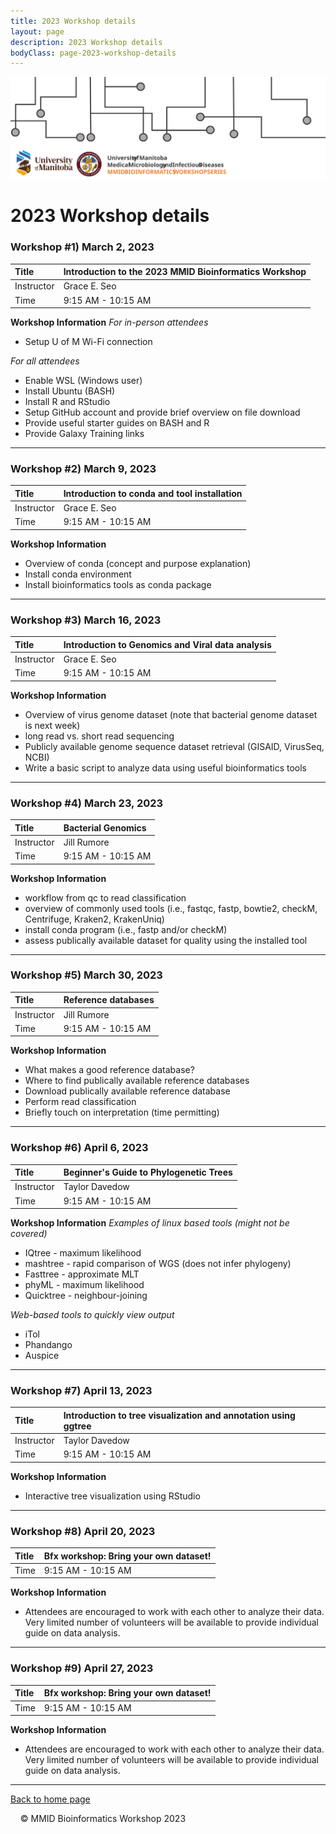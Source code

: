 ```yaml
---
title: 2023 Workshop details
layout: page
description: 2023 Workshop details
bodyClass: page-2023-workshop-details
---
```


![logo-MMID_Bioinformatics_Workshop](../images/logo-MMID_Bioinformatics_Workshop.svg)


# 2023 Workshop details

### Workshop #1) March 2, 2023

| Title |Introduction to the 2023 MMID Bioinformatics Workshop | 
| :--- | :--- |
| Instructor | Grace E. Seo |
| Time | 9:15 AM - 10:15 AM |

**Workshop Information**
*For in-person attendees*
- Setup U of M Wi-Fi connection

*For all attendees*
- Enable WSL (Windows user)
- Install Ubuntu (BASH)
- Install R and RStudio
- Setup GitHub account and provide brief overview on file download
- Provide useful starter guides on BASH and R
- Provide Galaxy Training links

---

### Workshop #2) March 9, 2023

| Title |Introduction to conda and tool installation | 
| :--- | :--- |
| Instructor | Grace E. Seo |
| Time | 9:15 AM - 10:15 AM |

**Workshop Information**
- Overview of conda (concept and purpose explanation)
- Install conda environment 
- Install bioinformatics tools as conda package

---

### Workshop #3) March 16, 2023

| Title | Introduction to Genomics and Viral data analysis | 
| :--- | :--- |
| Instructor | Grace E. Seo |
| Time | 9:15 AM - 10:15 AM |

**Workshop Information**
- Overview of virus genome dataset (note that bacterial genome dataset is next week)
- long read vs. short read sequencing
- Publicly available genome sequence dataset retrieval (GISAID, VirusSeq, NCBI)
- Write a basic script to analyze data using useful bioinformatics tools

---

### Workshop #4) March 23, 2023

| Title | Bacterial Genomics | 
| :--- | :--- |
| Instructor | Jill Rumore |
| Time | 9:15 AM - 10:15 AM |

**Workshop Information**
- workflow from qc to read classification
- overview of commonly used tools (i.e., fastqc, fastp, bowtie2, checkM, Centrifuge, Kraken2, KrakenUniq)
- install conda program (i.e., fastp and/or checkM)
- assess publically available dataset for quality using the installed tool

---


### Workshop #5) March 30, 2023

| Title | Reference databases | 
| :--- | :--- |
| Instructor | Jill Rumore |
| Time | 9:15 AM - 10:15 AM |

**Workshop Information**
- What makes a good reference database?
- Where to find publically available reference databases
- Download publically available reference database
- Perform read classification
- Briefly touch on interpretation (time permitting)

---

### Workshop #6) April 6, 2023

| Title | Beginner's Guide to Phylogenetic Trees | 
| :--- | :--- |
| Instructor | Taylor Davedow |
| Time | 9:15 AM - 10:15 AM |

**Workshop Information**
*Examples of linux based tools (might not be covered)*
- IQtree - maximum likelihood
- mashtree - rapid comparison of WGS (does not infer phylogeny)
- Fasttree - approximate MLT
- phyML - maximum likelihood
- Quicktree - neighbour-joining

*Web-based tools to quickly view output*
- iTol
- Phandango
- Auspice

---


### Workshop #7) April 13, 2023

| Title | Introduction to tree visualization and annotation using ggtree | 
| :--- | :--- |
| Instructor | Taylor Davedow |
| Time | 9:15 AM - 10:15 AM |

**Workshop Information**
- Interactive tree visualization using RStudio

---

### Workshop #8) April 20, 2023

| Title | Bfx workshop: Bring your own dataset! | 
| :--- | :--- |
| Time | 9:15 AM - 10:15 AM |

**Workshop Information**
- Attendees are encouraged to work with each other to analyze their data. Very limited number of volunteers will be available to provide individual guide on data analysis.

---

### Workshop #9) April 27, 2023

| Title | Bfx workshop: Bring your own dataset! | 
| :--- | :--- |
| Time | 9:15 AM - 10:15 AM |

**Workshop Information**
- Attendees are encouraged to work with each other to analyze their data. Very limited number of volunteers will be available to provide individual guide on data analysis.

---

[Back to home page](https://mmid-bioinformatics-workshop.github.io)


&nbsp; 
&nbsp; 
© MMID Bioinformatics Workshop 2023